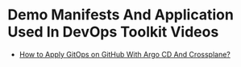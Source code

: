 # Demo Manifests And Application Used In DevOps Toolkit Videos

* [How to Apply GitOps on GitHub With Argo CD And Crossplane?](https://youtu.be/81IJYTWZAfM)
